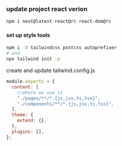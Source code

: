 ### update project react verion

```bash
npm i next@latest react@rc react-dom@rc
```

#### set up style tools

```bash
npm i -D tailwindcss postcss autoprefixer
# and
npx tailwind init -p
```

create and update tailwind.config.js

```js
module.exports = {
  content: [
    //where we use it
    "./pages/**/*.{js,jsx,ts,tsx}",
    "./components/**/*.{js,jsx,ts,tsx}",
  ],
  theme: {
    extend: {},
  },
  plugins: [],
};
```
